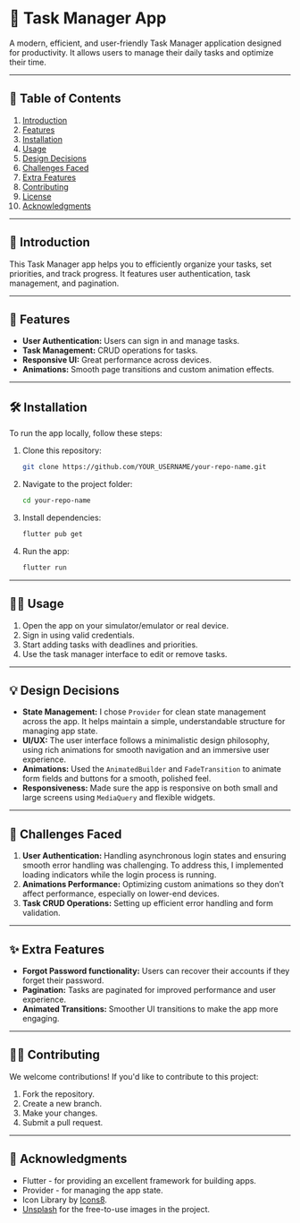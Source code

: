 # 📱 Task Manager App

A modern, efficient, and user-friendly Task Manager application designed for productivity. It allows users to manage their daily tasks and optimize their time.

---

## 📝 Table of Contents

1. [Introduction](#-introduction)
2. [Features](#-features)
3. [Installation](#-installation)
4. [Usage](#-usage)
5. [Design Decisions](#-design-decisions)
6. [Challenges Faced](#-challenges-faced)
7. [Extra Features](#-extra-features)
8. [Contributing](#-contributing)
9. [License](#-license)
10. [Acknowledgments](#-acknowledgments)

---

## 🚀 Introduction

This Task Manager app helps you to efficiently organize your tasks, set priorities, and track progress. It features user authentication, task management, and pagination.

---

## 🎯 Features

- **User Authentication:** Users can sign in and manage tasks.
- **Task Management:** CRUD operations for tasks.
- **Responsive UI:** Great performance across devices.
- **Animations:** Smooth page transitions and custom animation effects.

---

## 🛠️ Installation

To run the app locally, follow these steps:

1. Clone this repository:

    ```bash
    git clone https://github.com/YOUR_USERNAME/your-repo-name.git
    ```

2. Navigate to the project folder:

    ```bash
    cd your-repo-name
    ```

3. Install dependencies:

    ```bash
    flutter pub get
    ```

4. Run the app:

    ```bash
    flutter run
    ```

---

## 🧑‍💻 Usage

1. Open the app on your simulator/emulator or real device.
2. Sign in using valid credentials.
3. Start adding tasks with deadlines and priorities.
4. Use the task manager interface to edit or remove tasks.

---

## 💡 Design Decisions

- **State Management:** I chose `Provider` for clean state management across the app. It helps maintain a simple, understandable structure for managing app state.
- **UI/UX:** The user interface follows a minimalistic design philosophy, using rich animations for smooth navigation and an immersive user experience.
- **Animations:** Used the `AnimatedBuilder` and `FadeTransition` to animate form fields and buttons for a smooth, polished feel.
- **Responsiveness:** Made sure the app is responsive on both small and large screens using `MediaQuery` and flexible widgets.

---

## 🚧 Challenges Faced

1. **User Authentication:** Handling asynchronous login states and ensuring smooth error handling was challenging. To address this, I implemented loading indicators while the login process is running.
2. **Animations Performance:** Optimizing custom animations so they don’t affect performance, especially on lower-end devices.
3. **Task CRUD Operations:** Setting up efficient error handling and form validation.

---

## ✨ Extra Features

- **Forgot Password functionality:** Users can recover their accounts if they forget their password.
- **Pagination:** Tasks are paginated for improved performance and user experience.
- **Animated Transitions:** Smoother UI transitions to make the app more engaging.

---

## 👨‍💻 Contributing

We welcome contributions! If you'd like to contribute to this project:

1. Fork the repository.
2. Create a new branch.
3. Make your changes.
4. Submit a pull request.


---

## 🎉 Acknowledgments

- Flutter - for providing an excellent framework for building apps.
- Provider - for managing the app state.
- Icon Library by [Icons8](https://icons8.com/icons).
- [Unsplash](https://unsplash.com) for the free-to-use images in the project.
